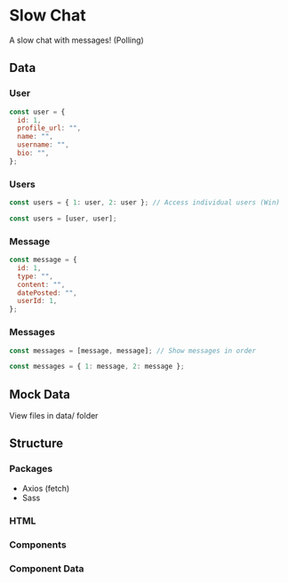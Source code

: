 # Slow Chat

A slow chat with messages! (Polling)

## Data

### User

```jsx
const user = {
  id: 1,
  profile_url: "",
  name: "",
  username: "",
  bio: "",
};
```

### Users

```jsx
const users = { 1: user, 2: user }; // Access individual users (Win)

const users = [user, user];
```

### Message

```jsx
const message = {
  id: 1,
  type: "",
  content: "",
  datePosted: "",
  userId: 1,
};
```

### Messages

```jsx
const messages = [message, message]; // Show messages in order

const messages = { 1: message, 2: message };
```

## Mock Data

View files in data/ folder

## Structure

### Packages

- Axios (fetch)
- Sass

### HTML

### Components

### Component Data
